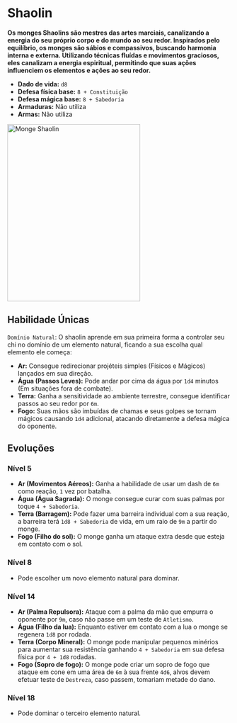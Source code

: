 # Shaolin
**Os monges Shaolins são mestres das artes marciais, canalizando a energia do seu próprio corpo e do mundo ao seu redor. Inspirados pelo equilíbrio, os monges são sábios e compassivos, buscando harmonia interna e externa. Utilizando técnicas fluídas e movimentos graciosos, eles canalizam a energia espiritual, permitindo que suas ações influenciem os elementos e ações ao seu redor.**

- **Dado de vida:** `d8`
- **Defesa física base:** `8 + Constituição`
- **Defesa mágica base:** `8 + Sabedoria`
- **Armaduras:** Não utiliza
- **Armas:** Não utiliza

<img src="" alt="Monge Shaolin" style="height: 400px; width:300px;"/>

## Habilidade Únicas
`Domínio Natural`: O shaolin aprende em sua primeira forma a controlar seu chi no domínio de um elemento natural, ficando a sua escolha qual elemento ele começa:
- **Ar:** Consegue redirecionar projéteis simples (Físicos e Mágicos) lançados em sua direção.
- **Água (Passos Leves):** Pode andar por cima da água por `1d4` minutos (Em situações fora de combate).
- **Terra:** Ganha a sensitividade ao ambiente terrestre, consegue identificar passos ao seu redor por `6m`.
- **Fogo:** Suas mãos são imbuídas de chamas e seus golpes se tornam mágicos causando `1d4` adicional, atacando diretamente a defesa mágica do oponente.

## Evoluções
### Nível 5
- **Ar (Movimentos Aéreos):** Ganha a habilidade de usar um dash de `6m` como reação, `1` vez por batalha.
- **Água (Água Sagrada):** O monge consegue curar com suas palmas por toque `4 + Sabedoria`.
- **Terra (Barragem):** Pode fazer uma barreira individual com a sua reação, a barreira terá `1d8 + Sabedoria` de vida, em um raio de `9m` a partir do monge.
- **Fogo (Filho do sol):** O monge ganha um ataque extra desde que esteja em contato com o sol.

### Nível 8
- Pode escolher um novo elemento natural para dominar.

### Nível 14
- **Ar (Palma Repulsora):** Ataque com a palma da mão que empurra o oponente por `9m`, caso não passe em um teste de `Atletismo`.
- **Água (Filho da lua):** Enquanto estiver em contato com a lua o monge se regenera `1d8` por rodada.
- **Terra (Corpo Mineral):** O monge pode manipular pequenos minérios para aumentar sua resistência ganhando `4 + Sabedoria` em sua defesa física por `4 + 1d8` rodadas.
- **Fogo (Sopro de fogo):** O monge pode criar um sopro de fogo que ataque em cone em uma área de `6m` à sua frente `4d6`, alvos devem efetuar teste de `Destreza`, caso passem, tomariam metade do dano.

### Nível 18
- Pode dominar o terceiro elemento natural.

